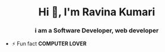 <h1 align="center">Hi 👋, I'm Ravina Kumari</h1>
<h3 align="center">i am a Software Developer, web developer</h3>


- ⚡ Fun fact **COMPUTER LOVER**


